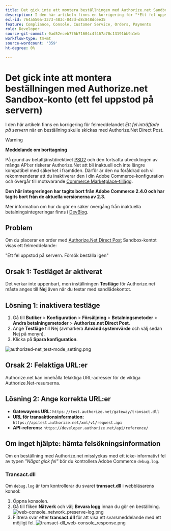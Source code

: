 ```yaml
---
title: Det gick inte att montera beställningen med Authorize.net Sandbox-konto (ett fel uppstod på servern)
description: I den här artikeln finns en korrigering för "*Ett fel uppstod på serverfelmeddelandet*" när en beställning skulle göras med Authorize.Net Direct Post.
exl-id: 764a550a-3373-483c-843d-d8c848dcee35
feature: Compliance, Console, Customer Service, Orders, Payments
role: Developer
source-git-commit: 0ad52eceb776b71604c4f467a70c13191bb9a1eb
workflow-type: tm+mt
source-wordcount: '359'
ht-degree: 0%

---
```


# Det gick inte att montera beställningen med Authorize.net Sandbox-konto (ett fel uppstod på servern)

I den här artikeln finns en korrigering för felmeddelandet *Ett fel inträffade på servern* när en beställning skulle skickas med Authorize.Net Direct Post.

>[!WARNING]
>
>**Meddelande om borttagning**
>
>På grund av betaltjänstdirektivet [PSD2](https://docs.magento.com/user-guide/v2.3/stores/compliance-payment-services-directive.html) och den fortsatta utvecklingen av många API:er riskerar Authorize.Net att bli inaktuell och inte längre kompatibel med säkerhet i framtiden. Därför är den nu föråldrad och vi rekommenderar att du inaktiverar den i din Adobe Commerce-konfiguration och övergår till motsvarande [Commerce Marketplace-tillägg](https://marketplace.magento.com/extensions.html).
>
>**Den här integreringen har tagits bort från Adobe Commerce 2.4.0 och har tagits bort från de aktuella versionerna av 2.3.**
>
>Mer information om hur du gör en säker övergång från inaktuella betalningsintegreringar finns i [DevBlog](https://community.magento.com/t5/Magento-DevBlog/Deprecation-of-Magento-core-payment-integrations/ba-p/426445).

## Problem

Om du placerar en order med [Authorize.Net Direct Post](https://docs.magento.com/user-guide/v2.3/payment/authorize-net-direct-post.html) Sandbox-kontot visas ett felmeddelande:

>>
&quot;Ett fel uppstod på servern. Försök beställa igen&quot;

## Orsak 1: Testläget är aktiverat

Det verkar inte uppenbart, men inställningen **Testläge** för Authorize.net måste anges till **Nej** även när du testar med sandlådekontot.

## Lösning 1: inaktivera testläge

1. Gå till **Butiker** > **Konfiguration** > **Försäljning** > **Betalningsmetoder** > **Andra betalningsmetoder** > **Authorize.net Direct Post**.
1. Ange **Testläge** till Nej (avmarkera **Använd systemvärde** och välj sedan Nej på menyn).
1. Klicka på **Spara konfiguration**.

![authorized-net_test-mode_setting.png](/help/troubleshooting/miscellaneous/assets/authorize-net_test-mode_setting.png)

## Orsak 2: Felaktiga URL:er

Authorize.net kan innehålla felaktiga URL-adresser för de viktiga Authorize.Net-resurserna.

## Lösning 2: Ange korrekta URL:er

* **Gatewayens URL:**   `https://test.authorize.net/gateway/transact.dll`
* **URL för transaktionsinformation:**   `https://apitest.authorize.net/xml/v1/request.api`
* **API-referens:**   `https://developer.authorize.net/api/reference/`

## Om inget hjälpte: hämta felsökningsinformation

Om en beställning med Authorize.net misslyckas med ett icke-informativt fel av typen *&quot;Något gick fel&quot;* bör du kontrollera Adobe Commerce `debug.log`.

### Transact.dll

Om `debug.log` är tom kontrollerar du svaret **transact.dll** i webbläsarens konsol:

1. Öppna konsolen.
1. Gå till fliken **Nätverk** och välj **Bevara logg** innan du gör en beställning.    ![web-console_network_preserve-log.png](assets/web-console_network_preserve-log.png)
1. Filtrera svar efter **transact.dll** för att visa ett svarsmeddelande med ett möjligt fel.    ![transact-dll_web-console_response.png](assets/transact-dll_web-console_response.png)

